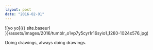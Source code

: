 ```yaml
---
layout: post
date: "2016-02-01"
---
```


![yo yo]({{ site.baseurl }}/assets/images/2016/tumblr_o1vp7y5cyr1r16syio1_1280-1024x576.jpg)

Doing drawings, always doing drawings.
